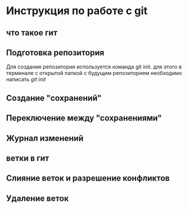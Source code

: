 # Инструкция по работе с git

## что такое гит

## Подготовка репозитория
Для создания репозитория используется команда git init. для этого в терминале с открытой папкой с будущим репозиторием необходимо написать *git init*

## Создание "сохранений"

## Переключение между "сохранениями"

## Журнал изменений 

## ветки в гит

## Слияние веток и разрешение конфликтов

## Удаление веток